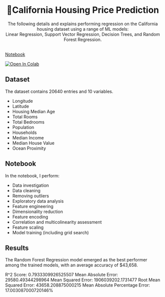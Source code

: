 <h1 align="center">🏡California Housing Price Prediction</h1>
<p align="center">The following details and explains performing regression on the California housing dataset using a range of ML models:</br>
Linear Regression, Support Vector Regression, Decision Trees, and Random Forest Regression.</br></br>

[Notebook](https://github.com/dilne/CaliforniaHousing/blob/main/California%20Housing.ipynb)

<a href="https://colab.research.google.com/github/dilne/CaliforniaHousing/blob/main/California%20Housing.ipynb" target="_blank">
  <img src="https://colab.research.google.com/assets/colab-badge.svg" alt="Open In Colab"/>
</a>

## Dataset
The dataset contains 20640 entries and 10 variables.
* Longitude
* Latitude
* Housing Median Age
* Total Rooms
* Total Bedrooms
* Population
* Households
* Median Income
* Median House Value
* Ocean Proximity

## Notebook
In the notebook, I perform:
* Data investigation
* Data cleaning
* Removing outliers
* Exploratory data analysis
* Feature engineering
* Dimensionality reduction
* Feature encoding
* Correlation and multicolinearity assessment
* Feature scaling
* Model training (including grid search) 

## Results
The Random Forest Regression model emerged as the best performer among the trained models, with an average accuracy of $43,658.



R^2 Score: 0.7933309926525507
Mean Absolute Error: 29580.49344298964
Mean Squared Error: 1906039202.1731477
Root Mean Squared Error: 43658.208875000215
Mean Absolute Percentage Error: 17.003087000720146%